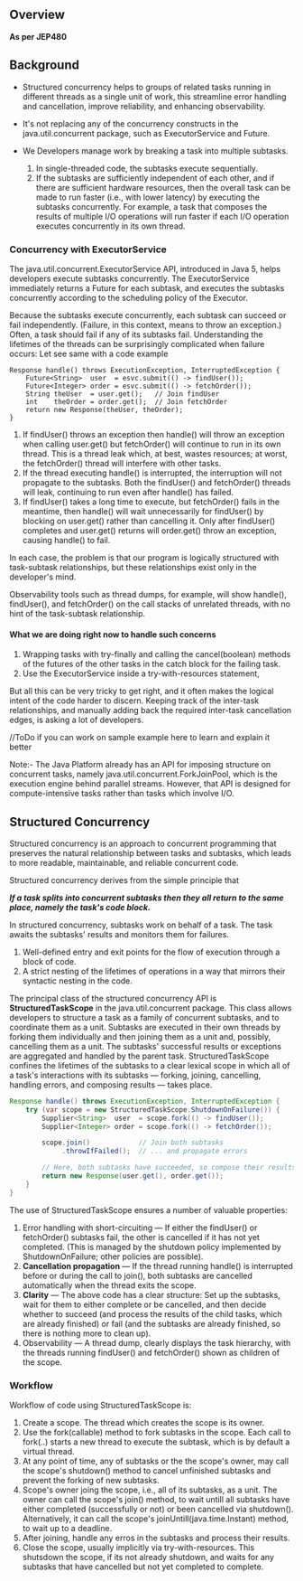 ## Overview

**As per JEP480**

## Background

- Structured concurrency helps to groups of related tasks running in different threads as a single 
unit of work, this streamline error handling and cancellation, improve reliability, and enhancing 
observability.

- It's not replacing any of the concurrency constructs in the java.util.concurrent package, such 
as ExecutorService and Future.

- We Developers manage work by breaking a task into multiple subtasks.
  1. In single-threaded code, the subtasks execute sequentially.
  2. If the subtasks are sufficiently independent of each other, and if there are sufficient hardware 
  resources, then the overall task can be made to run faster (i.e., with lower latency) by executing 
  the subtasks concurrently. For example, a task that composes the results of multiple I/O operations
  will run faster if each I/O operation executes concurrently in its own thread.

### Concurrency with ExecutorService

The java.util.concurrent.ExecutorService API, introduced in Java 5, helps developers execute subtasks concurrently.
The ExecutorService immediately returns a Future for each subtask, and executes the subtasks concurrently according to
the scheduling policy of the Executor.

Because the subtasks execute concurrently, each subtask can succeed or fail independently. (Failure, in this context,
means to throw an exception.) Often, a task should fail if any of its subtasks fail. Understanding the lifetimes of the
threads can be surprisingly complicated when failure occurs: Let see same with a code example

```code
Response handle() throws ExecutionException, InterruptedException {
    Future<String>  user  = esvc.submit(() -> findUser());
    Future<Integer> order = esvc.submit(() -> fetchOrder());
    String theUser  = user.get();   // Join findUser
    int    theOrder = order.get();  // Join fetchOrder
    return new Response(theUser, theOrder);
}
```

1. If findUser() throws an exception then handle() will throw an exception when calling user.get() but fetchOrder() will
   continue to run in its own thread. This is a thread leak which, at best, wastes resources; at worst, the fetchOrder()
   thread will interfere with other tasks.
2. If the thread executing handle() is interrupted, the interruption will not propagate to the subtasks. Both the
   findUser() and fetchOrder() threads will leak, continuing to run even after handle() has failed.
3. If findUser() takes a long time to execute, but fetchOrder() fails in the meantime, then handle() will wait
   unnecessarily for findUser() by blocking on user.get() rather than cancelling it. Only after findUser() completes and
   user.get() returns will order.get() throw an exception, causing handle() to fail.

In each case, the problem is that our program is logically structured with task-subtask relationships, but these
relationships exist only in the developer's mind.

Observability tools such as thread dumps, for example, will show handle(), findUser(), and fetchOrder() on the call
stacks of unrelated threads, with no hint of the task-subtask relationship.

#### What we are doing right now to handle such concerns

1. Wrapping tasks with try-finally and calling the cancel(boolean) methods of the futures of the other tasks in the
   catch block for the failing task.
2. Use the ExecutorService inside a try-with-resources statement,

But all this can be very tricky to get right, and it often makes the logical intent of the code harder to discern.
Keeping track of the inter-task relationships, and manually adding back the required inter-task cancellation edges,
is asking a lot of developers.

//ToDo if you can work on sample example here to learn and explain it better

Note:- The Java Platform already has an API for imposing structure on concurrent tasks, namely java.util.concurrent.ForkJoinPool,
which is the execution engine behind parallel streams. However, that API is designed for compute-intensive tasks rather than tasks which involve I/O.

## Structured Concurrency

Structured concurrency is an approach to concurrent programming that preserves the natural relationship between tasks
and subtasks, which leads to more readable, maintainable, and reliable concurrent code.

Structured concurrency derives from the simple principle that

**_If a task splits into concurrent subtasks then they all return to the same place, namely the task's code block._**

In structured concurrency, subtasks work on behalf of a task. The task awaits the subtasks' results and monitors them
for failures.

1. Well-defined entry and exit points for the flow of execution through a block of code.
2. A strict nesting of the lifetimes of operations in a way that mirrors their syntactic nesting in the code.

The principal class of the structured concurrency API is **StructuredTaskScope** in the java.util.concurrent package. This
class allows developers to structure a task as a family of concurrent subtasks, and to coordinate them as a unit.
Subtasks are executed in their own threads by forking them individually and then joining them as a unit and, possibly,
cancelling them as a unit. The subtasks' successful results or exceptions are aggregated and handled by the parent task.
StructuredTaskScope confines the lifetimes of the subtasks to a clear lexical scope in which all of a task's interactions
with its subtasks — forking, joining, cancelling, handling errors, and composing results — takes place.

```java
Response handle() throws ExecutionException, InterruptedException {
    try (var scope = new StructuredTaskScope.ShutdownOnFailure()) {
        Supplier<String>  user  = scope.fork(() -> findUser());
        Supplier<Integer> order = scope.fork(() -> fetchOrder());

        scope.join()            // Join both subtasks
             .throwIfFailed();  // ... and propagate errors

        // Here, both subtasks have succeeded, so compose their results
        return new Response(user.get(), order.get());
    }
}
```

The use of StructuredTaskScope ensures a number of valuable properties:

1. Error handling with short-circuiting — If either the findUser() or fetchOrder() subtasks fail, the other is cancelled
   if it has not yet completed. (This is managed by the shutdown policy implemented by ShutdownOnFailure; other policies are possible).
2. **Cancellation propagation** — If the thread running handle() is interrupted before or during the call to join(), both
   subtasks are cancelled automatically when the thread exits the scope.
3. **Clarity** — The above code has a clear structure: Set up the subtasks, wait for them to either complete or be cancelled,
   and then decide whether to succeed (and process the results of the child tasks, which are already finished) or fail
   (and the subtasks are already finished, so there is nothing more to clean up).
4. Observability — A thread dump, clearly displays the task hierarchy, with the threads running findUser() and
   fetchOrder() shown as children of the scope.

### Workflow

Workflow of code using StructuredTaskScope is:

1. Create a scope. The thread which creates the scope is its owner.
2. Use the fork(callable) method to fork subtasks in the scope. Each call to fork(..) starts a new thread
   to execute the subtask, which is by default a virtual thread.
3. At any point of time, any of subtasks or the the scope's owner, may call the scope's shutdown() method to
   cancel unfinished subtasks and prevent the forking of new subtasks.
4. Scope's owner joing the scope, i.e., all of its subtasks, as a unit. The owner can call the scope's join()
   method, to wait untill all subtasks have either completed (successfully or not) or been cancelled via shutdown().
   Alternatively, it can call the scope's joinUntill(java.time.Instant) method, to wait up to a deadline.
5. After joining, handle any erros in the subtasks and process their results.
6. Close the scope, usually implicitly via try-with-resources. This shutsdown the scope, if its not already
   shutdown, and waits for any subtasks that have cancelled but not yet completed to complete.


